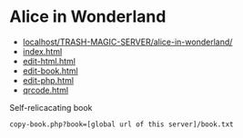 # Alice in Wonderland

 - [localhost/TRASH-MAGIC-SERVER/alice-in-wonderland/](http://localhost/TRASH-MAGIC-SERVER/alice-in-wonderland/)
 - [index.html](index.html)
 - [edit-html.html](edit-html.html)
 - [edit-book.html](edit-book.html)
 - [edit-php.html](edit-php.html)
 - [qrcode.html](qrcode.html)

Self-relicacating book

```
copy-book.php?book=[global url of this server]/book.txt
```